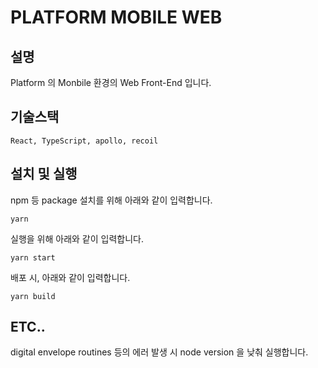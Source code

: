# PLATFORM MOBILE WEB

## 설명
Platform 의 Monbile 환경의 Web Front-End 입니다.

## 기술스택
```React, TypeScript, apollo, recoil```

## 설치 및 실행
npm 등 package 설치를 위해 아래와 같이 입력합니다.
```
yarn
```

실행을 위해 아래와 같이 입력합니다.
```
yarn start
```

배포 시, 아래와 같이 입력합니다.
```
yarn build
```

## ETC..
digital envelope routines 등의 에러 발생 시 node version 을 낮춰 실행합니다. 
